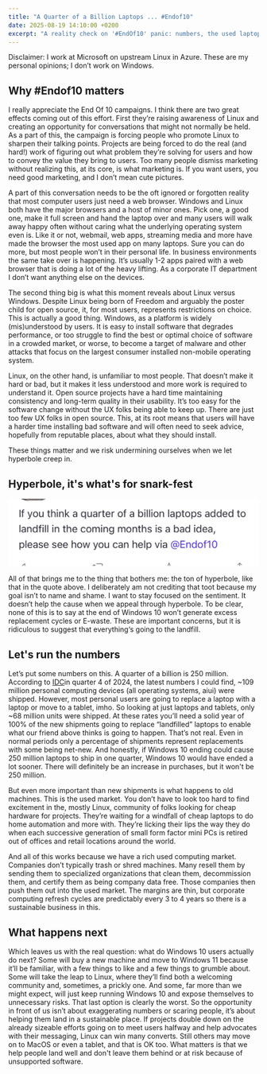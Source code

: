 ```yaml
---
title: "A Quarter of a Billion Laptops ... #Endof10"
date: 2025-08-19 14:10:00 +0200
excerpt: "A reality check on '#EndOf10' panic: numbers, the used laptop market, and practical ways to help users migrate safely."
---
```


Disclaimer: I work at Microsoft on upstream Linux in Azure. These are my personal opinions; I don’t work on Windows.

## Why #Endof10 matters

I really appreciate the End Of 10 campaigns. I think there are two great effects coming out of this effort.  First they’re raising awareness of Linux and creating an opportunity for conversations that might not normally be held. As a part of this, the campaign is forcing people who promote Linux to sharpen their talking points. Projects are being forced to do the real (and hard!) work of figuring out what problem they’re solving for users and how to convey the value they bring to users. Too many people dismiss marketing without realizing this, at its core, is what marketing is. If you want users, you need good marketing, and I don’t mean cute pictures.

A part of this conversation needs to be the oft ignored or forgotten reality that most computer users just need a web browser. Windows and Linux both have the major browsers and a host of minor ones. Pick one, a good one, make it full screen and hand the laptop over and many users will walk away happy often without caring what the underlying operating system even is. Like it or not, webmail, web apps, streaming media and more have made the browser the most used app on many laptops. Sure you can do more, but most people won’t in their personal life. In business environments the same take over is happening. It’s usually 1-2 apps paired with a web browser that is doing a lot of the heavy lifting. As a corporate IT department I don’t want anything else on the devices.

The second thing big is what this moment reveals about Linux versus Windows. Despite Linux being born of Freedom and arguably the poster child for open source, it, for most users, represents restrictions on choice. This is actually a good thing. Windows, as a platform is widely (mis)understood by users.  It is easy to install software that degrades performance, or too struggle to find the best or optimal choice of software in a crowded market, or worse, to become a target of malware and other attacks that focus on the largest consumer installed non-mobile operating system.

Linux, on the other hand, is unfamiliar to most people. That doesn’t make it hard or bad, but it makes it less understood and more work is required to understand it. Open source projects have a hard time maintaining consistency and long-term quality in their usability. It’s too easy for the software change without the UX folks being able to keep up. There are just too few UX folks in open source. This, at its root means that users will have a harder time installing bad software and will often need to seek advice, hopefully from reputable places, about what they should install.

These things matter and we risk undermining ourselves when we let hyperbole creep in.

## Hyperbole, it's what's for snark-fest

![Picture of a toot from Mastodon that reads “if you think a quarter of 1 billion laptops added to landfill in the coming months is a bad idea. Please see how you can help via end of 10.”](/img/2025/laptop-toot.jpeg)

All of that brings me to the thing that bothers me: the ton of hyperbole, like that in the quote above. I deliberately am not crediting that toot because my goal isn’t to name and shame. I want to stay focused on the sentiment. It doesn’t help the cause when we appeal through hyperbole. To be clear, none of this is to say at the end of Windows 10 won’t generate excess replacement cycles or E-waste. These are important concerns, but it is ridiculous to suggest that everything‘s going to the landfill.

## Let's run the numbers

Let’s put some numbers on this. A quarter of a billion is 250 million. According to [IDC](https://www.idc.com/promo/pcdforecast/)in quarter 4 of 2024, the latest numbers I could find, ~109 million personal computing devices (all operating systems, aiui) were shipped. However, most personal users are going to replace a laptop with a laptop or move to a tablet, imho. So looking at just laptops and tablets, only ~68 million units were shipped. At these rates you’ll need a solid year of 100% of the new shipments going to replace “landfilled” laptops to enable what our friend above thinks is going to happen. That’s not real. Even in normal periods only a percentage of shipments represent replacements with some being net-new. And honestly, if Windows 10 ending could cause 250 million laptops to ship in one quarter, Windows 10 would have ended a lot sooner.  There will definitely be an increase in purchases, but it won't be 250 million.

But even more important than new shipments is what happens to old machines. This is the used market. You don’t have to look too hard to find excitement in the, mostly Linux, community of folks looking for cheap hardware for projects. They’re waiting for a windfall of cheap laptops to do home automation and more with. They’re licking their lips the way they do when each successive generation of small form factor mini PCs is retired out of offices and retail locations around the world.

And all of this works because we have a rich used computing market. Companies don’t typically trash or shred machines. Many resell them by sending them to specialized organizations that clean them, decommission them, and certify them as being company data free. Those companies then push them out into the used market. The margins are thin, but corporate computing refresh cycles are predictably every 3 to 4 years so there is a sustainable business in this.

## What happens next

Which leaves us with the real question: what do Windows 10 users actually do next? Some will buy a new machine and move to Windows 11 because it’ll be familiar, with a few things to like and a few things to grumble about. Some will take the leap to Linux, where they’ll find both a welcoming community and, sometimes, a prickly one. And some, far more than we might expect, will just keep running Windows 10 and expose themselves to unnecessary risks. That last option is clearly the worst. So the opportunity in front of us isn’t about exaggerating numbers or scaring people, it’s about helping them land in a sustainable place. If projects double down on the already sizeable efforts going on to meet users halfway and help advocates with their messaging, Linux can win many converts.  Still others may move on to MacOS or even a tablet, and that is OK too.  What matters is that we help people land well and don't leave them behind or at risk because of unsupported software.
